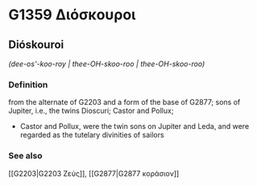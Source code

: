 # G1359 Διόσκουροι

## Dióskouroi

_(dee-os'-koo-roy | thee-OH-skoo-roo | thee-OH-skoo-roo)_

### Definition

from the alternate of G2203 and a form of the base of G2877; sons of Jupiter, i.e., the twins Dioscuri; Castor and Pollux; 

- Castor and Pollux, were the twin sons on Jupiter and Leda, and were regarded as the tutelary divinities of sailors

### See also

[[G2203|G2203 Ζεύς]], [[G2877|G2877 κοράσιον]]
